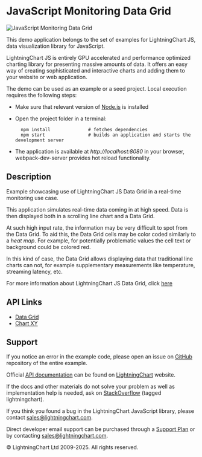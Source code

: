 # JavaScript Monitoring Data Grid

![JavaScript Monitoring Data Grid](dataGridMonitoring-darkGold.png)

This demo application belongs to the set of examples for LightningChart JS, data visualization library for JavaScript.

LightningChart JS is entirely GPU accelerated and performance optimized charting library for presenting massive amounts of data. It offers an easy way of creating sophisticated and interactive charts and adding them to your website or web application.

The demo can be used as an example or a seed project. Local execution requires the following steps:

-   Make sure that relevant version of [Node.js](https://nodejs.org/en/download/) is installed
-   Open the project folder in a terminal:

          npm install              # fetches dependencies
          npm start                # builds an application and starts the development server

-   The application is available at _http://localhost:8080_ in your browser, webpack-dev-server provides hot reload functionality.


## Description

Example showcasing use of LightningChart JS Data Grid in a real-time monitoring use case.

This application simulates real-time data coming in at high speed.
Data is then displayed both in a scrolling line chart and a Data Grid.

At such high input rate, the information may be very difficult to spot from the Data Grid. To aid this, the Data Grid cells may be color coded similarly to a _heat map_. For example, for potentially problematic values the cell text or background could be colored red.

In this kind of case, the Data Grid allows displaying data that traditional line charts can not, for example supplementary measurements like temperature, streaming latency, etc.

For more information about LightningChart JS Data Grid, click [here](https://lightningchart.com/js-charts/datagrid/)


## API Links

* [Data Grid]
* [Chart XY]


## Support

If you notice an error in the example code, please open an issue on [GitHub][0] repository of the entire example.

Official [API documentation][1] can be found on [LightningChart][2] website.

If the docs and other materials do not solve your problem as well as implementation help is needed, ask on [StackOverflow][3] (tagged lightningchart).

If you think you found a bug in the LightningChart JavaScript library, please contact sales@lightningchart.com.

Direct developer email support can be purchased through a [Support Plan][4] or by contacting sales@lightningchart.com.

[0]: https://github.com/Arction/
[1]: https://lightningchart.com/lightningchart-js-api-documentation/
[2]: https://lightningchart.com
[3]: https://stackoverflow.com/questions/tagged/lightningchart
[4]: https://lightningchart.com/support-services/

© LightningChart Ltd 2009-2025. All rights reserved.


[Data Grid]: https://lightningchart.com/js-charts/api-documentation/v8.0.0/classes/DataGrid.html
[Chart XY]: https://lightningchart.com/js-charts/api-documentation/v8.0.0/classes/ChartXY.html

